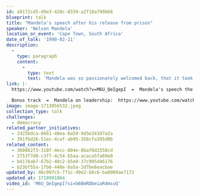 ```yaml
---
id: a9172cd5-d9e3-428c-8339-a2f18a799b68
blueprint: talk
title: "Mandela's speech after his release from prison"
speaker: 'Nelson Mandela'
location_or_event: 'Cape Town, South Africa'
date_of_talk: '1990-02-11'
description:
  -
    type: paragraph
    content:
      -
        type: text
        text: 'Mandela was so passionately welcomed back, that it took seven minutes before the initial cheering finally subsided...'
link: |-
  https://www.youtube.com/watch?v=M6U_QeIgepI  =  Mandela's speech the day he was released from prison in 1990.

  Bonus track  =  Mandela on leadership:  https://www.youtube.com/watch?v=DGtAu2mKJsE
image: image-1713056532.jpeg
collection_type: talk
challenges:
  - democracy
related_partner_initiatives:
  - 2d25bdca-0661-40ea-8a59-9d3e34107a2a
  - 391fbd26-51ec-4caf-ab95-358cfa395d0b
related_content:
  - 360862f3-318f-4ecc-804e-8baf0d2558cd
  - 2753f7d0-c3ff-4c54-b5aa-acaca5fa69e0
  - b4176ab7-67b2-40c2-b5e0-37c995d46176
  - b23bf55a-1fb6-440e-8a5a-2d7be6eacbae
updated_by: 46c097c5-771c-49e2-b8c6-ba6009ae7172
updated_at: 1718991064
video_id: 'M6U_QeIgepI?si=b6BmRDbeiaR4msvQ'
---
```

